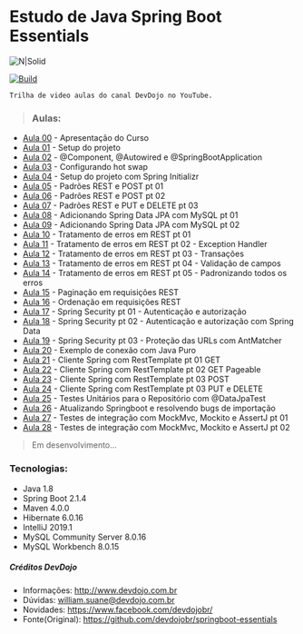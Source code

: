 # Estudo de Java Spring Boot Essentials

![N|Solid](https://sdtimes.com/wp-content/uploads/2018/03/spring-boot-490x257.png)

[![Build](https://encrypted-tbn0.gstatic.com/images?q=tbn:ANd9GcSpDBhEGCbcNMs0Fmi3iaRUqAuZJMe17zGVKC7vA0_wYPbRKI08)](https://www.youtube.com/watch?v=R-F-UcDo_5I&list=PL62G310vn6nF3gssjqfCKLpTK2sZJ_a_1)

```
Trilha de video aulas do canal DevDojo no YouTube.
```

> ### Aulas:
* [Aula 00](https://www.youtube.com/watch?v=R-F-UcDo_5I&list=PL62G310vn6nF3gssjqfCKLpTK2sZJ_a_1) - Apresentação do Curso
* [Aula 01](https://www.youtube.com/watch?v=SEfntdMLgjM&list=PL62G310vn6nF3gssjqfCKLpTK2sZJ_a_1&index=2) - Setup do projeto
* [Aula 02](https://www.youtube.com/watch?v=04B9ChWxpW0&list=PL62G310vn6nF3gssjqfCKLpTK2sZJ_a_1&index=3) - @Component, @Autowired e @SpringBootApplication
* [Aula 03](https://www.youtube.com/watch?v=f-x50JXMXPc&list=PL62G310vn6nF3gssjqfCKLpTK2sZJ_a_1&index=4) - Configurando hot swap
* [Aula 04](https://www.youtube.com/watch?v=nIOl_-Js0Dg&list=PL62G310vn6nF3gssjqfCKLpTK2sZJ_a_1&index=5) - Setup do projeto com Spring Initializr
* [Aula 05](https://www.youtube.com/watch?v=c25yit_NXvI&list=PL62G310vn6nF3gssjqfCKLpTK2sZJ_a_1&index=6) - Padrões REST e POST pt 01
* [Aula 06](https://www.youtube.com/watch?v=OpuoxXnv3Yw&list=PL62G310vn6nF3gssjqfCKLpTK2sZJ_a_1&index=7) - Padrões REST e POST pt 02
* [Aula 07](https://www.youtube.com/watch?v=694TB6CL55I&list=PL62G310vn6nF3gssjqfCKLpTK2sZJ_a_1&index=8) - Padrões REST e PUT e DELETE pt 03
* [Aula 08](https://www.youtube.com/watch?v=HXR9id5YE7Q&list=PL62G310vn6nF3gssjqfCKLpTK2sZJ_a_1&index=9) - Adicionando Spring Data JPA com MySQL pt 01
* [Aula 09](https://www.youtube.com/watch?v=bUBIkFnJqNc&list=PL62G310vn6nF3gssjqfCKLpTK2sZJ_a_1&index=10) - Adicionando Spring Data JPA com MySQL pt 02
* [Aula 10](https://www.youtube.com/watch?v=SdBtC-rXUck&list=PL62G310vn6nF3gssjqfCKLpTK2sZJ_a_1&index=11) - Tratamento de erros em REST pt 01
* [Aula 11](https://www.youtube.com/watch?v=dPKzQnKKoMQ&list=PL62G310vn6nF3gssjqfCKLpTK2sZJ_a_1&index=12) - Tratamento de erros em REST pt 02 - Exception Handler
* [Aula 12](https://www.youtube.com/watch?v=cjsJydOLhCo&list=PL62G310vn6nF3gssjqfCKLpTK2sZJ_a_1&index=13) - Tratamento de erros em REST pt 03 - Transações
* [Aula 13](https://www.youtube.com/watch?v=Oiem7WETQsI&list=PL62G310vn6nF3gssjqfCKLpTK2sZJ_a_1&index=14) - Tratamento de erros em REST pt 04 - Validação de campos
* [Aula 14](https://www.youtube.com/watch?v=Hl-5KcmRiDQ&list=PL62G310vn6nF3gssjqfCKLpTK2sZJ_a_1&index=15) - Tratamento de erros em REST pt 05 - Padronizando todos os erros
* [Aula 15](https://www.youtube.com/watch?v=bYv-BdGrAg0&list=PL62G310vn6nF3gssjqfCKLpTK2sZJ_a_1&index=16) - Paginação em requisições REST
* [Aula 16](https://www.youtube.com/watch?v=AdDna85EWmc&list=PL62G310vn6nF3gssjqfCKLpTK2sZJ_a_1&index=17) - Ordenação em requisições REST
* [Aula 17](https://www.youtube.com/watch?v=Nwhp_C_BG6c&list=PL62G310vn6nF3gssjqfCKLpTK2sZJ_a_1&index=18) - Spring Security pt 01 - Autenticação e autorização
* [Aula 18](https://www.youtube.com/watch?v=2DSZL7j0UiU&list=PL62G310vn6nF3gssjqfCKLpTK2sZJ_a_1&index=19) - Spring Security pt 02 - Autenticação e autorização com Spring Data
* [Aula 19](https://www.youtube.com/watch?v=KYmyg2-c_OI&list=PL62G310vn6nF3gssjqfCKLpTK2sZJ_a_1&index=20) - Spring Security pt 03 - Proteção das URLs com AntMatcher
* [Aula 20](https://www.youtube.com/watch?v=jl0rfsVX1ss&list=PL62G310vn6nF3gssjqfCKLpTK2sZJ_a_1&index=21) - Exemplo de conexão com Java Puro
* [Aula 21](https://www.youtube.com/watch?v=2163qLWZraY&list=PL62G310vn6nF3gssjqfCKLpTK2sZJ_a_1&index=22) - Cliente Spring com RestTemplate pt 01 GET
* [Aula 22](https://www.youtube.com/watch?v=AapEEmyTt2s&list=PL62G310vn6nF3gssjqfCKLpTK2sZJ_a_1&index=23) - Cliente Spring com RestTemplate pt 02 GET Pageable
* [Aula 23](https://www.youtube.com/watch?v=lzB2gH5QnR4&list=PL62G310vn6nF3gssjqfCKLpTK2sZJ_a_1&index=24) - Cliente Spring com RestTemplate pt 03 POST
* [Aula 24](https://www.youtube.com/watch?v=Lno99od6LEk&list=PL62G310vn6nF3gssjqfCKLpTK2sZJ_a_1&index=25) - Cliente Spring com RestTemplate pt 03 PUT e DELETE
* [Aula 25](https://www.youtube.com/watch?v=VtT_v-hkzlQ&list=PL62G310vn6nF3gssjqfCKLpTK2sZJ_a_1&index=26) - Testes Unitários para o Repositório com @DataJpaTest
* [Aula 26](https://www.youtube.com/watch?v=r-AjutnnoQM&list=PL62G310vn6nF3gssjqfCKLpTK2sZJ_a_1&index=27) - Atualizando Springboot e resolvendo bugs de importação
* [Aula 27](https://www.youtube.com/watch?v=y8I9EtqXbxQ&list=PL62G310vn6nF3gssjqfCKLpTK2sZJ_a_1&index=28) - Testes de integração com MockMvc, Mockito e AssertJ pt 01
* [Aula 28](https://www.youtube.com/watch?v=1E9pL9atxkU&list=PL62G310vn6nF3gssjqfCKLpTK2sZJ_a_1&index=29) - Testes de integração com MockMvc, Mockito e AssertJ pt 02


> Em desenvolvimento...

### Tecnologias:
 - Java 1.8
 - Spring Boot 2.1.4
 - Maven 4.0.0
 - Hibernate 6.0.16
 - IntelliJ 2019.1
 - MySQL Community Server 8.0.16
 - MySQL Workbench 8.0.15

##### Créditos DevDojo
- Informações: http://www.devdojo.com.br
- Dúvidas: william.suane@devdojo.com.br
- Novidades: https://www.facebook.com/devdojobr/
- Fonte(Original): https://github.com/devdojobr/springboot-essentials